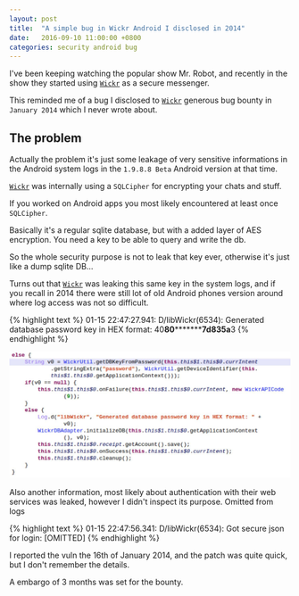 ```yaml
---
layout: post
title:  "A simple bug in Wickr Android I disclosed in 2014"
date:   2016-09-10 11:00:00 +0800
categories: security android bug
---
```


I've been keeping watching the popular show Mr. Robot, and recently in the show they started using [`Wickr`][wickr-link] as a secure messenger.

This reminded me of a bug I disclosed to [`Wickr`][wickr-link] generous bug bounty in `January 2014` which I never wrote about.

## The problem

Actually the problem it's just some leakage of very sensitive informations in the Android system logs in the `1.9.8.8 Beta` Android version at that time.

[`Wickr`][wickr-link] was internally using a `SQLCipher` for encrypting your chats and stuff.

If you worked on Android apps you most likely encountered at least once `SQLCipher`.

Basically it's a regular sqlite database, but with a added layer of AES encryption. You need a key to be able to query and write the db.

So the whole security purpose is not to leak that key ever, otherwise it's just like a dump sqlite DB...

Turns out that [`Wickr`][wickr-link] was leaking this same key in the system logs, and if you recall in 2014 there were still lot of old Android phones version around where log access was not so difficult.

{% highlight text %}
01-15 22:47:27.941: D/libWickr(6534): Generated database password key in HEX format: 40************80*******************************7d****83****5a****3
{% endhighlight %}

![wickr key logging](/assets/wickr.jpg)

Also another information, most likely about authentication with their web services was leaked, however I didn't inspect its purpose. Omitted from logs


{% highlight text %}
01-15 22:47:56.341: D/libWickr(6534): Got secure json for login: [OMITTED]
{% endhighlight %}

I reported the vuln the 16th of January 2014, and the patch was quite quick, but I don't remember the details.

A embargo of 3 months was set for the bounty.


[wickr-link]: https://www.wickr.com/